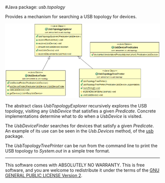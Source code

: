 #Java package: _usb.topology_

Provides a mechanism for searching a USB topology for devices.

![Class Diagram](../uml/com.iamcontent.io.usb.topology.png)

The abstract class _UsbTopologyExplorer_ recursively explores the USB topology, visiting any _UsbDevice_ that satisfies a given _Predicate_. Concrete implementations determine what to do when a _UsbDevice_ is visited.

The _UsbDeviceFinder_ searches for devices that satisfy a given _Predicate_. An example of its use can be seen in the _Usb.Devices_ method, of the [usb](usb.md) package.

The _UsbTopologyTreePrinter_ can be run from the command line to print the USB topology to _System.out_ in a simple tree format.

---

This software comes with ABSOLUTELY NO WARRANTY. This is free software, and you are welcome to redistribute it
under the terms of the [GNU GENERAL PUBLIC LICENSE Version 2](https://www.gnu.org/licenses/gpl-2.0.html).
